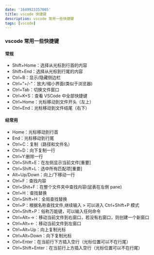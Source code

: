 ```yaml
---
date: '1649923357065'
title: vscode 快捷键
description: vscode 常用一些快捷键
tags: [vscode]
---
```


### vscode 常用一些快捷键

#### 常规

- Shift+Home：选择从光标到行首的内容
- Shift+End：选择从光标到行尾的内容
- Ctrl+B：显示/隐藏侧边栏
- Ctrl+"+/-"：放大/缩小界面(类似于浏览器)
- Ctrl+Tab：切换文件窗口
- Ctrl+K+S：查看 VSCode 中全部快捷键
- Ctrl+Home：光标移动到文件开头（左上）
- Ctrl+End：光标移动到文件结尾（右下）

#### 经常用

- Home：光标移动到行首
- End：光标移动到行尾
- Ctrl+C：复制（路径和文件名）
- Ctrl+D：向下复制一行
- Ctrl+Y:删除一行
- Ctrl+Shift+E：在左侧显示当前文件[重要]
- Ctrl+Shift+L：选中所有匹配项[重要]
- Alt+Up/Down：向上/下移动一行
- Ctrl+F：查找内容
- Ctrl+Shit+F：在整个文件夹中查找内容(鼠表在左側 pane)
- Ctrl+H：查找替换
- Ctrl+Shift+H：全局查找替换
- Ctrl+P：根据名称查找文件,继续输入 > 可以进入 Ctrl+Shift+P 模式
- Ctrl+Shift+P：俗称万能键，可以输入任何命令
- Ctrl+Alt+→：移动当前文件到右窗口，若没有右窗口，则创建一个新窗口
- Ctrl+Alt+←：移动当前文件到左窗口
- Ctrl+Alt+Up：向上复制光标
- Ctrl+Alt+Down：向下复制光标
- Ctrl+Enter：在当前行下方插入空行（光标位置可以不在行尾）
- Ctrl+Shift+Enter：在当前行上方插入空行（光标位置可以不在行尾）
